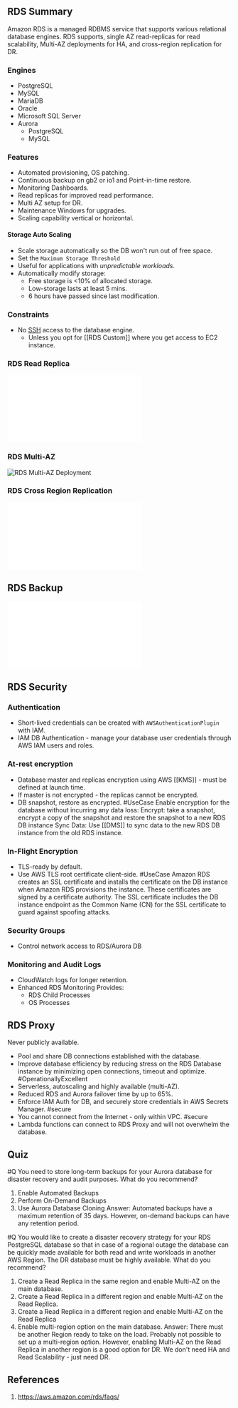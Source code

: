 ## RDS Summary
Amazon RDS is a managed RDBMS service that supports various relational database engines. RDS supports, single AZ read-replicas for read scalability, Multi-AZ deployments for HA, and cross-region replication for DR.


### Engines
- PostgreSQL
- MySQL
- MariaDB
- Oracle
- Microsoft SQL Server
- Aurora 
	- PostgreSQL
	- MySQL
### Features
- Automated provisioning, OS patching.
- Continuous backup on gb2 or io1 and Point-in-time restore.
- Monitoring Dashboards.
- Read replicas for improved read performance.
- Multi AZ setup for DR.
- Maintenance Windows for upgrades.
- Scaling capability vertical or horizontal.
#### Storage Auto Scaling
- Scale storage automatically so the DB won't run out of free space.
- Set the `Maximum Storage Threshold`
- Useful for applications with _unpredictable workloads_.
- Automatically modify storage:
	- Free storage is <10% of allocated storage.
	- Low-storage lasts at least 5 mins.
	- 6 hours have passed since last modification.
### Constraints
- No [SSH](SSH.md) access to the database engine.
	- Unless you opt for [[RDS Custom]] where you get access to EC2 instance.

### RDS Read Replica
![RDS Read Replicas](RDS%20Read%20Replicas.md#Summary)

### RDS Multi-AZ
![RDS Multi-AZ Deployment](RDS%20Multi-AZ%20deployments#Summary)

### RDS Cross Region Replication
![RDS Cross Region Replication](RDS%20Cross%20Region%20Replication.md#Summary)

## RDS Backup
![RDS Backup](RDS%20Backup.md#RDS%20Backup%20Summary)

## RDS Security

### Authentication
- Short-lived credentials can be created with `AWSAuthenticationPlugin` with IAM.
- IAM DB Authentication - manage your database user credentials through AWS IAM users and roles.
### At-rest encryption
  - Database master and replicas encryption using AWS [[KMS]] - must be defined at launch time.
  - If master is not encrypted - the replicas cannot be encrypted.
  - DB snapshot, restore as encrypted.
#UseCase Enable encryption for the database without incurring any data loss:
Encrypt: take a snapshot, encrypt a copy of the snapshot and restore the snapshot to a new RDS DB instance
Sync Data: Use [[DMS]] to sync data to the new RDS DB instance from the old RDS instance.
### In-Flight Encryption
- TLS-ready by default. 
- Use AWS TLS root certificate client-side.
#UseCase Amazon RDS creates an SSL certificate and installs the certificate on the DB instance when Amazon RDS provisions the instance. These certificates are signed by a certificate authority. The SSL certificate includes the DB instance endpoint as the Common Name (CN) for the SSL certificate to guard against spoofing attacks.
### Security Groups
- Control network access to RDS/Aurora DB
### Monitoring and Audit Logs
- CloudWatch logs for longer retention.
- Enhanced RDS Monitoring Provides:
	- RDS Child Processes
	- OS Processes

## RDS Proxy
Never publicly available.
- Pool and share DB connections established with the database.
- Improve database efficiency by reducing stress on the RDS Database instance by minimizing open connections, timeout and optimize. #OperationallyExcellent
- Serverless, autoscaling and highly available (multi-AZ).
- Reduced RDS and Aurora failover time by up to 65%.
- Enforce IAM Auth for DB, and securely store credentials in AWS Secrets Manager. #secure 
- You cannot connect from the Internet - only within VPC. #secure
- Lambda functions can connect to RDS Proxy and will not overwhelm the database.

## Quiz
#Q You need to store long-term backups for your Aurora database for disaster recovery and audit purposes. What do you recommend?
1. Enable Automated Backups
2. Perform On-Demand Backups
3. Use Aurora Database Cloning
	Answer: Automated backups have a maximum retention of 35 days. However, on-demand backups can have any retention period.
	
#Q You would like to create a disaster recovery strategy for your RDS PostgreSQL database so that in case of a regional outage the database can be quickly made available for both read and write workloads in another AWS Region. The DR database must be highly available. What do you recommend?
1. Create a Read Replica in the same region and enable Multi-AZ on the main database.
2. Create a Read Replica in a different region and enable Multi-AZ on the Read Replica.
3. Create a Read Replica in a different region and enable Multi-AZ on the Read Replica
4. Enable multi-region option on the main database.
Answer: There must be another Region ready to take on the load. Probably not possible to set up a multi-region option. However, enabling Multi-AZ on the Read Replica in another region is a good option for DR. We don't need HA and Read Scalability - just need DR.
## References
1. https://aws.amazon.com/rds/faqs/